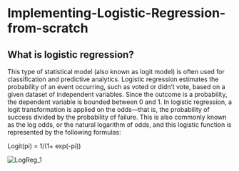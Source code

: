 # Implementing-Logistic-Regression-from-scratch

## What is logistic regression?

This type of statistical model (also known as logit model) is often used for classification and predictive analytics. Logistic regression estimates the probability of an event occurring, such as voted or didn’t vote, based on a given dataset of independent variables. Since the outcome is a probability, the dependent variable is bounded between 0 and 1. In logistic regression, a logit transformation is applied on the odds—that is, the probability of success divided by the probability of failure. This is also commonly known as the log odds, or the natural logarithm of odds, and this logistic function is represented by the following formulas:

Logit(pi) = 1/(1+ exp(-pi))

![LogReg_1](https://github.com/HiteshRam666/Implementing-Logistic-Regression-from-scratch/assets/116026459/0f3bb98d-fba3-41ed-86bd-9f3390bae1d4)
